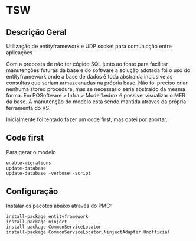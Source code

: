 # TSW

## Descrição Geral


Utilização de entityframework e UDP socket para comunicção entre aplicações

Com a proposta de não ter cógido SQL junto ao fonte para facilitar manutenções futuras da base e do software a solução
adotada foi o uso do entityframework onde a base de dados é toda abstraida inclusive as consultas que seriam armazeanadas na 
própria base.
Não foi preciso criar nenhuma stored procedure, mas se necessário seria abstraido da mesma forma.
Em POSoftware > Infra > Model1.edmx é possivel visualizar o MER da base. A manutenção do modelo está sendo 
mantida atraves da própria ferramenta do VS. 

Inicialmente foi tentado fazer um code first, mas optei por abortar. 

## Code first

Para gerar o modelo

    enable-migrations
    update-database
    update-database -verbose -script

## Configuração 

Instalar os pacotes abaixo através do PMC:

    install-package entityframework
    install-package ninject
    install-package CommonServiceLocator
    install-package CommonServiceLocator.NinjectAdapter.Unofficial
